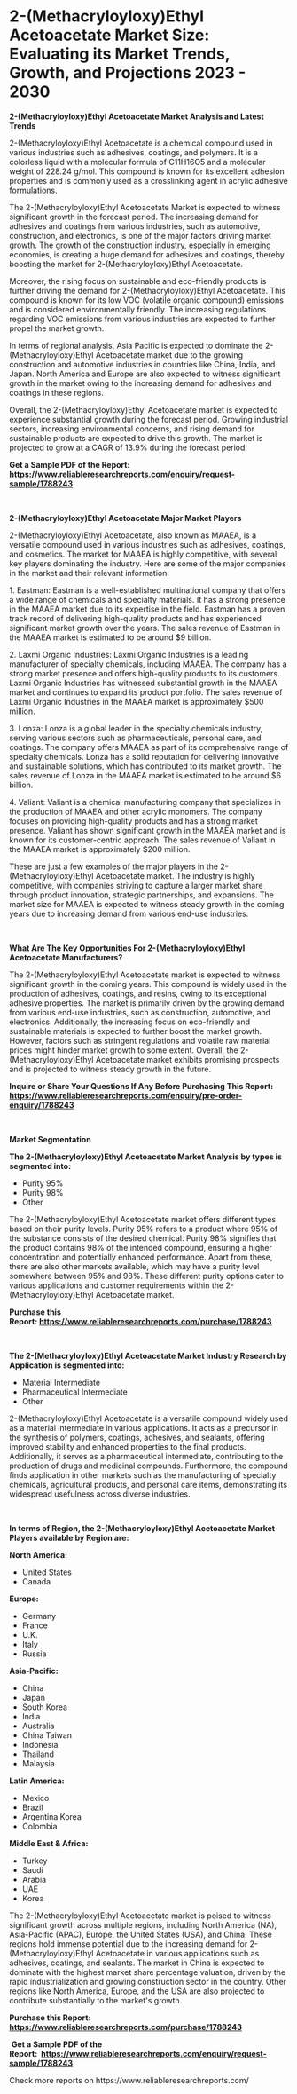 <p><h1>2-(Methacryloyloxy)Ethyl Acetoacetate Market Size: Evaluating its Market Trends, Growth, and Projections 2023 - 2030</h1></p><p><strong>2-(Methacryloyloxy)Ethyl Acetoacetate Market Analysis and Latest Trends</strong></p>
<p><p>2-(Methacryloyloxy)Ethyl Acetoacetate is a chemical compound used in various industries such as adhesives, coatings, and polymers. It is a colorless liquid with a molecular formula of C11H16O5 and a molecular weight of 228.24 g/mol. This compound is known for its excellent adhesion properties and is commonly used as a crosslinking agent in acrylic adhesive formulations.</p><p>The 2-(Methacryloyloxy)Ethyl Acetoacetate Market is expected to witness significant growth in the forecast period. The increasing demand for adhesives and coatings from various industries, such as automotive, construction, and electronics, is one of the major factors driving market growth. The growth of the construction industry, especially in emerging economies, is creating a huge demand for adhesives and coatings, thereby boosting the market for 2-(Methacryloyloxy)Ethyl Acetoacetate.</p><p>Moreover, the rising focus on sustainable and eco-friendly products is further driving the demand for 2-(Methacryloyloxy)Ethyl Acetoacetate. This compound is known for its low VOC (volatile organic compound) emissions and is considered environmentally friendly. The increasing regulations regarding VOC emissions from various industries are expected to further propel the market growth.</p><p>In terms of regional analysis, Asia Pacific is expected to dominate the 2-(Methacryloyloxy)Ethyl Acetoacetate market due to the growing construction and automotive industries in countries like China, India, and Japan. North America and Europe are also expected to witness significant growth in the market owing to the increasing demand for adhesives and coatings in these regions.</p><p>Overall, the 2-(Methacryloyloxy)Ethyl Acetoacetate market is expected to experience substantial growth during the forecast period. Growing industrial sectors, increasing environmental concerns, and rising demand for sustainable products are expected to drive this growth. The market is projected to grow at a CAGR of 13.9% during the forecast period.</p></p>
<p><strong>Get a Sample PDF of the Report:&nbsp; <a href="https://www.reliableresearchreports.com/enquiry/request-sample/1788243">https://www.reliableresearchreports.com/enquiry/request-sample/1788243</a></strong></p>
<p>&nbsp;</p>
<p><strong>2-(Methacryloyloxy)Ethyl Acetoacetate Major Market Players</strong></p>
<p><p>2-(Methacryloyloxy)Ethyl Acetoacetate, also known as MAAEA, is a versatile compound used in various industries such as adhesives, coatings, and cosmetics. The market for MAAEA is highly competitive, with several key players dominating the industry. Here are some of the major companies in the market and their relevant information:</p><p>1. Eastman: Eastman is a well-established multinational company that offers a wide range of chemicals and specialty materials. It has a strong presence in the MAAEA market due to its expertise in the field. Eastman has a proven track record of delivering high-quality products and has experienced significant market growth over the years. The sales revenue of Eastman in the MAAEA market is estimated to be around $9 billion.</p><p>2. Laxmi Organic Industries: Laxmi Organic Industries is a leading manufacturer of specialty chemicals, including MAAEA. The company has a strong market presence and offers high-quality products to its customers. Laxmi Organic Industries has witnessed substantial growth in the MAAEA market and continues to expand its product portfolio. The sales revenue of Laxmi Organic Industries in the MAAEA market is approximately $500 million.</p><p>3. Lonza: Lonza is a global leader in the specialty chemicals industry, serving various sectors such as pharmaceuticals, personal care, and coatings. The company offers MAAEA as part of its comprehensive range of specialty chemicals. Lonza has a solid reputation for delivering innovative and sustainable solutions, which has contributed to its market growth. The sales revenue of Lonza in the MAAEA market is estimated to be around $6 billion.</p><p>4. Valiant: Valiant is a chemical manufacturing company that specializes in the production of MAAEA and other acrylic monomers. The company focuses on providing high-quality products and has a strong market presence. Valiant has shown significant growth in the MAAEA market and is known for its customer-centric approach. The sales revenue of Valiant in the MAAEA market is approximately $200 million.</p><p>These are just a few examples of the major players in the 2-(Methacryloyloxy)Ethyl Acetoacetate market. The industry is highly competitive, with companies striving to capture a larger market share through product innovation, strategic partnerships, and expansions. The market size for MAAEA is expected to witness steady growth in the coming years due to increasing demand from various end-use industries.</p></p>
<p>&nbsp;</p>
<p><strong>What Are The Key Opportunities For 2-(Methacryloyloxy)Ethyl Acetoacetate Manufacturers?</strong></p>
<p><p>The 2-(Methacryloyloxy)Ethyl Acetoacetate market is expected to witness significant growth in the coming years. This compound is widely used in the production of adhesives, coatings, and resins, owing to its exceptional adhesive properties. The market is primarily driven by the growing demand from various end-use industries, such as construction, automotive, and electronics. Additionally, the increasing focus on eco-friendly and sustainable materials is expected to further boost the market growth. However, factors such as stringent regulations and volatile raw material prices might hinder market growth to some extent. Overall, the 2-(Methacryloyloxy)Ethyl Acetoacetate market exhibits promising prospects and is projected to witness steady growth in the future.</p></p>
<p><strong>Inquire or Share Your Questions If Any Before Purchasing This Report: <a href="https://www.reliableresearchreports.com/enquiry/pre-order-enquiry/1788243">https://www.reliableresearchreports.com/enquiry/pre-order-enquiry/1788243</a></strong></p>
<p>&nbsp;</p>
<p><strong>Market Segmentation</strong></p>
<p><strong>The 2-(Methacryloyloxy)Ethyl Acetoacetate Market Analysis by types is segmented into:</strong></p>
<p><ul><li>Purity 95%</li><li>Purity 98%</li><li>Other</li></ul></p>
<p><p>The 2-(Methacryloyloxy)Ethyl Acetoacetate market offers different types based on their purity levels. Purity 95% refers to a product where 95% of the substance consists of the desired chemical. Purity 98% signifies that the product contains 98% of the intended compound, ensuring a higher concentration and potentially enhanced performance. Apart from these, there are also other markets available, which may have a purity level somewhere between 95% and 98%. These different purity options cater to various applications and customer requirements within the 2-(Methacryloyloxy)Ethyl Acetoacetate market.</p></p>
<p><strong>Purchase this Report:&nbsp;<a href="https://www.reliableresearchreports.com/purchase/1788243">https://www.reliableresearchreports.com/purchase/1788243</a></strong></p>
<p>&nbsp;</p>
<p><strong>The 2-(Methacryloyloxy)Ethyl Acetoacetate Market Industry Research by Application is segmented into:</strong></p>
<p><ul><li>Material Intermediate</li><li>Pharmaceutical Intermediate</li><li>Other</li></ul></p>
<p><p>2-(Methacryloyloxy)Ethyl Acetoacetate is a versatile compound widely used as a material intermediate in various applications. It acts as a precursor in the synthesis of polymers, coatings, adhesives, and sealants, offering improved stability and enhanced properties to the final products. Additionally, it serves as a pharmaceutical intermediate, contributing to the production of drugs and medicinal compounds. Furthermore, the compound finds application in other markets such as the manufacturing of specialty chemicals, agricultural products, and personal care items, demonstrating its widespread usefulness across diverse industries.</p></p>
<p>&nbsp;</p>
<p><strong>In terms of Region, the 2-(Methacryloyloxy)Ethyl Acetoacetate Market Players available by Region are:</strong></p>
<p>
    <p> <strong> North America: </strong>
        <ul>
            <li>United States</li>
            <li>Canada</li>
        </ul>
        </p> 
    <p> <strong> Europe: </strong>
        <ul>
            <li>Germany</li>
            <li>France</li>
            <li>U.K.</li>
            <li>Italy</li>
            <li>Russia</li>
        </ul>
        </p> 
    <p> <strong> Asia-Pacific: </strong>
        <ul>
            <li>China</li>
            <li>Japan</li>
            <li>South Korea</li>
            <li>India</li>
            <li>Australia</li>
            <li>China Taiwan</li>
            <li>Indonesia</li>
            <li>Thailand</li>
            <li>Malaysia</li>
        </ul>
        </p> 
    <p> <strong> Latin America: </strong>
        <ul>
            <li>Mexico</li>
            <li>Brazil</li>
            <li>Argentina Korea</li>
            <li>Colombia</li>
        </ul>
        </p> 
    <p> <strong> Middle East & Africa: </strong>
        <ul>
            <li>Turkey</li>
            <li>Saudi</li>
            <li>Arabia</li>
            <li>UAE</li>
            <li>Korea</li>
        </ul>
    </p>
    </p>
<p><p>The 2-(Methacryloyloxy)Ethyl Acetoacetate market is poised to witness significant growth across multiple regions, including North America (NA), Asia-Pacific (APAC), Europe, the United States (USA), and China. These regions hold immense potential due to the increasing demand for 2-(Methacryloyloxy)Ethyl Acetoacetate in various applications such as adhesives, coatings, and sealants. The market in China is expected to dominate with the highest market share percentage valuation, driven by the rapid industrialization and growing construction sector in the country. Other regions like North America, Europe, and the USA are also projected to contribute substantially to the market's growth.</p></p>
<p><strong>Purchase this Report: <a href="https://www.reliableresearchreports.com/purchase/1788243">https://www.reliableresearchreports.com/purchase/1788243</a></strong></p>
<p>&nbsp;<strong>Get a Sample PDF of the Report:&nbsp;&nbsp;<a href="https://www.reliableresearchreports.com/enquiry/request-sample/1788243">https://www.reliableresearchreports.com/enquiry/request-sample/1788243</a></strong></p>
<p><strong></strong></p>
<p>Check more reports on https://www.reliableresearchreports.com/</p>